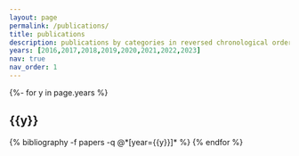 ```yaml
---
layout: page
permalink: /publications/
title: publications
description: publications by categories in reversed chronological order. generated by jekyll-scholar.
years: [2016,2017,2018,2019,2020,2021,2022,2023]
nav: true
nav_order: 1
---
```

<!-- _pages/publications.md -->
<div class="publications">

{%- for y in page.years %}
  <h2 class="year">{{y}}</h2>
  {% bibliography -f papers -q @*[year={{y}}]* %}
{% endfor %}

</div>
